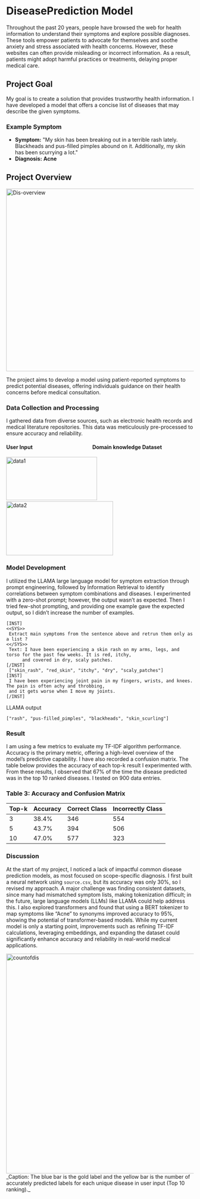 # DiseasePrediction Model

Throughout the past 20 years, people have browsed the web for health information to understand their symptoms and explore possible diagnoses. These tools empower patients to advocate for themselves and soothe anxiety and stress associated with health concerns. However, these websites can often provide misleading or incorrect information. As a result, patients might adopt harmful practices or treatments, delaying proper medical care.

## Project Goal

My goal is to create a solution that provides trustworthy health information. I have developed a model that offers a concise list of diseases that may describe the given symptoms.  

### Example Symptom

- **Symptom:** "My skin has been breaking out in a terrible rash lately. Blackheads and pus-filled pimples abound on it. Additionally, my skin has been scurrying a lot."
- **Diagnosis:** **Acne**

## Project Overview
<img width="1240" height="490" alt="Dis-overview" src="https://github.com/user-attachments/assets/4334b2de-79d1-4f11-bcf9-333031aadeba" />

The project aims to develop a model using patient-reported symptoms to predict potential diseases, offering individuals guidance on their health concerns before medical consultation.

### Data Collection and Processing

I gathered data from diverse sources, such as electronic health records and medical literature repositories. This data was meticulously pre-processed to ensure accuracy and reliability.

#### User Input          &emsp;&emsp;&emsp;&emsp;&emsp;&emsp;&emsp;&emsp;&emsp;&emsp;&emsp;               Domain knowledge Dataset  

<img width="244" height="116" alt="data1" src="https://github.com/user-attachments/assets/73f6c146-7526-4f27-8913-386fec2254c3" /> &emsp;&emsp;
<img width="287" height="145" alt="data2" src="https://github.com/user-attachments/assets/69dd12ef-6cf8-4b1c-a711-4af2ac634c3e" />

### Model Development

I utilized the LLAMA large language model for symptom extraction through prompt engineering, followed by Information Retrieval to identify correlations between symptom combinations and diseases. I experimented with a zero-shot prompt; however, the output wasn’t as expected. Then I tried few-shot prompting, and providing one example gave the expected output, so I didn’t increase the number of examples.  


```
[INST]
<<SYS>>
 Extract main symptoms from the sentence above and retrun them only as a list ?
<</SYS>>
 Text: I have been experiencing a skin rash on my arms, legs, and torso for the past few weeks. It is red, itchy,
      and covered in dry, scaly patches.
[/INST]
 ["skin_rash", "red_skin", "itchy", "dry", "scaly_patches"]
[INST]
 I have been experiencing joint pain in my fingers, wrists, and knees. The pain is often achy and throbbing,
 and it gets worse when I move my joints.
[/INST]

```

LLAMA output 
```
["rash", "pus-filled_pimples", "blackheads", "skin_scurling"]
```

### Result

I am using a few metrics to evaluate my TF-IDF algorithm performance. Accuracy is the primary metric, offering a high-level overview of the model’s predictive capability. I have also recorded a confusion matrix. The table below provides the accuracy of each top-k result I experimented with. From these results, I observed that 67% of the time the disease predicted was in the top 10 ranked diseases. I tested on 900 data entries.

### Table 3: Accuracy and Confusion Matrix

| Top-k | Accuracy | Correct Class | Incorrectly Class |
|-------|----------|---------------|-------------------|
| 3     | 38.4%    | 346           | 554               |
| 5     | 43.7%    | 394           | 506               |
| 10    | 47.0%    | 577           | 323               |

### Discussion 

At the start of my project, I noticed a lack of impactful common disease prediction models, as most focused on scope-specific diagnosis. I first built a neural network using `source.csv`, but its accuracy was only 30%, so I revised my approach. A major challenge was finding consistent datasets, since many had mismatched symptom lists, making tokenization difficult; in the future, large language models (LLMs) like LLAMA could help address this. I also explored transformers and found that using a BERT tokenizer to map symptoms like “Acne” to synonyms improved accuracy to 95%, showing the potential of transformer-based models. While my current model is only a starting point, improvements such as refining TF-IDF calculations, leveraging embeddings, and expanding the dataset could significantly enhance accuracy and reliability in real-world medical applications.

<img width="1189" height="590" alt="countofdis" src="https://github.com/user-attachments/assets/3975cf24-5285-4f5f-b125-00d5071170f6" />
_Caption: The blue bar is the gold label and the yellow bar is the number of accurately predicted labels for each unique disease in user input (Top 10 ranking)._  
